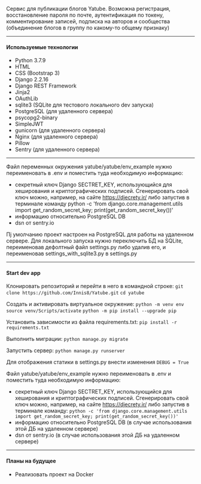 Сервис для публикации блогов Yatube. Возможна регистрация, восстановление пароля по почте, аутентификация по токену, комментирование записей, подписка на авторов и сообщества (объединение блогов в группу по какому-то общему признаку)

***
#### Используемые технологии
- Python 3.7.9
- HTML
- CSS (Bootstrap 3) 
- Django 2.2.16
- Django REST Framework
- Jinja2
- OAuthLib
- sqlite3 (SQLite для тестового локального dev запуска)
- PostgreSQL (для удаленного сервера)
- psycopg2-binary
- SimpleJWT
- gunicorn (для удаленного сервера)
- Nginx (для удаленного сервера)
- Pillow
- Sentry (для удаленного сервера)

***
Файл переменных окружения yatube/yatube/env_example нужно переименовать в .env и поместить туда необходимую информацию:
- секретный ключ Django SECTRET_KEY, использующийся для хеширования и криптографических подписей. Сгенерировать свой ключ можно, например, на сайте https://djecrety.ir/ либо запустив в терминале команду python -c 'from django.core.management.utils import get_random_secret_key; print(get_random_secret_key())'
- информацию относительно PostgreSQL DB
- dsn от sentry.io

Пj умолчанию проект настроен на PostgreSQL для работы на удаленном сервере. Для локального запуска нужно переключить БД на SQLite, переименовав дефолтный файл settings.py либо удалив его, и переименовав settings_with_sqlite3.py в settings.py

***
#### Start dev app
Клонировать репозиторий и перейти в него в командной строке:
`
git clone https://github.com/Innis8/Yatube.git
`
`
cd yatube
`

Cоздать и активировать виртуальное окружение:
`
python -m venv env
`
`
source venv/Scripts/activate
`
`
python -m pip install --upgrade pip
`

Установить зависимости из файла requirements.txt:
`
pip install -r requirements.txt
`

Выполнить миграции:
`
python manage.py migrate
`

Запустить сервер:
`
python manage.py runserver
`

Для отображения статики в settings.py внести изменения
`DEBUG = True`

Файл yatube/yatube/env_example нужно переименовать в .env и поместить туда необходимую информацию:
- секретный ключ Django SECTRET_KEY, использующийся для хеширования и криптографических подписей. Сгенерировать свой ключ можно, например, на сайте https://djecrety.ir/ либо запустив в терминале команду:
`python -c 'from django.core.management.utils import get_random_secret_key; print(get_random_secret_key())'`
- информацию относительно PostgreSQL DB (в случае использования этой ДБ на удаленном сервере)
- dsn от sentry.io (в случае использования этой ДБ на удаленном сервере)

***
#### Планы на будущее
- Реализовать проект на Docker